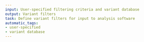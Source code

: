 ```yaml
---
input: User-specified filtering criteria and variant database
output: Variant filters
task: Define variant filters for input to analysis software
automatic_tags:
- user-specified
- variant database
---
```

